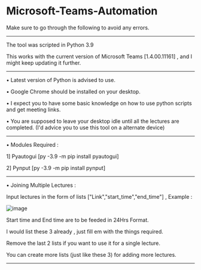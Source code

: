 # Microsoft-Teams-Automation

Make sure to go through the following to avoid any errors.
______
The tool was scripted in Python 3.9

This works with the current version of Microsoft Teams [1.4.00.11161] , and I might keep updating it further.
_____
• Latest version of Python is advised to use.

• Google Chrome should be installed on your desktop.

• I expect you to have some basic knowledge on how to use python scripts and get meeting links.

• You are supposed to leave your desktop idle until all the lectures are completed. (I'd advice you to use this tool on a alternate device)
_____
• Modules Required :

1] Pyautogui [py -3.9 -m pip install pyautogui] 
 
2] Pynput [py -3.9 -m pip install pynput]
_____
• Joining Multiple Lectures :

Input lectures in the form of lists ["Link","start_time","end_time"] , Example : 

![image](https://user-images.githubusercontent.com/77987245/120104813-f58d2580-c173-11eb-8b69-6168c9a4cc83.png)

Start time and End time are to be feeded in 24Hrs Format.

I would list these 3 already , just fill em with the things required.

Remove the last 2 lists if you want to use it for a single lecture.

You can create more lists (just like these 3) for adding more lectures.
_____




